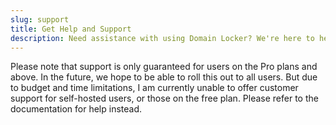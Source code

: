 ```yaml
---
slug: support
title: Get Help and Support
description: Need assistance with using Domain Locker? We're here to help.
---
```



Please note that support is only guaranteed for users on the Pro plans and above. In the future, we hope to be able to roll this out to all users.
But due to budget and time limitations, I am currently unable to offer customer support for self-hosted users, or those on the free plan. Please refer to the documentation for help instead.
